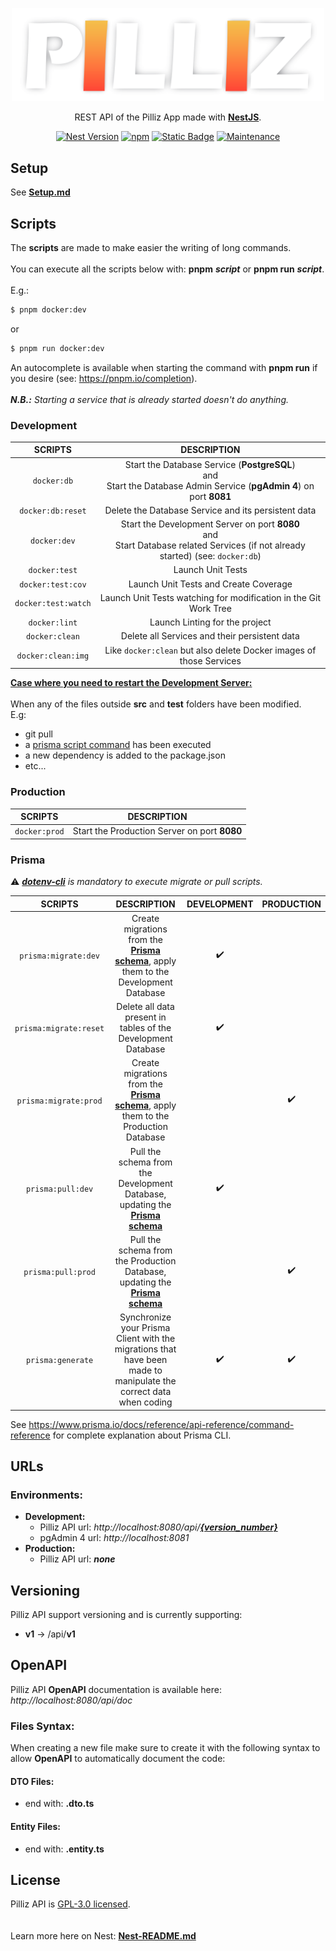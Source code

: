 <p align="center">
  <img alt="Pilliz logo" src="docs/assets/Pilliz-logo.png" width="500"/>
</p>

<p align="center">REST API of the Pilliz App made with <a href="http://nestjs.com" target="_blank"><b>NestJS</b></a>.</p>
<p align="center">
  <a href="https://www.npmjs.com/~nestjscore" target="_blank"><img alt="Nest Version" src="https://img.shields.io/npm/v/%40nestjs%2Fcore?label=nest"></a>
  <a href="https://pnpm.io/" target="_blank"><img alt="npm" src="https://img.shields.io/npm/v/pnpm?label=pnpm"></a>
  <a href="https://github.com/PillizPro/Pilliz-BackEnd/blob/main/LICENSE" target="_blank"><img alt="Static Badge" src="https://img.shields.io/badge/license-GPL--3.0%20license-green"></a>
  <a href="https://github.com/PillizPro/Pilliz-BackEnd" target="_blank"><img alt="Maintenance" src="https://img.shields.io/maintenance/yes/2023"></a>
</p>

## Setup

See **[Setup.md](docs/Setup.md)**

## Scripts

The **scripts** are made to make easier the writing of long commands.
<br/>
<br/>
You can execute all the scripts below with: **pnpm** **_script_** or **pnpm run** **_script_**.
<br/>
<br/>
E.g.:
<br/>

```bash
$ pnpm docker:dev
```

or
<br/>

```bash
$ pnpm run docker:dev
```

An autocomplete is available when starting the command with **pnpm run** if you desire (see: https://pnpm.io/completion).
<br/>
<br/>
**_N.B.:_** _Starting a service that is already started doesn't do anything._

### Development

|       SCRIPTS       |                                                                DESCRIPTION                                                                |
| :-----------------: | :---------------------------------------------------------------------------------------------------------------------------------------: |
|     `docker:db`     |       Start the Database Service (**PostgreSQL**) <br/> and <br/> Start the Database Admin Service (**pgAdmin 4**) on port **8081**       |
|  `docker:db:reset`  |                                            Delete the Database Service and its persistent data                                            |
|    `docker:dev`     | Start the Development Server on port **8080** <br/> and <br/> Start Database related Services (if not already started) (see: `docker:db`) |
|    `docker:test`    |                                                             Launch Unit Tests                                                             |
|  `docker:test:cov`  |                                                   Launch Unit Tests and Create Coverage                                                   |
| `docker:test:watch` |                                     Launch Unit Tests watching for modification in the Git Work Tree                                      |
|    `docker:lint`    |                                                      Launch Linting for the project                                                       |
|   `docker:clean`    |                                               Delete all Services and their persistent data                                               |
| `docker:clean:img`  |                                    Like `docker:clean` but also delete Docker images of those Services                                    |

**<ins>Case where you need to restart the Development Server:</ins>**
<br/>
<br/>
When any of the files outside **src** and **test** folders have been modified.
<br/>
E.g:

- git pull
- a <a href="#prisma">prisma script command</a> has been executed
- a new dependency is added to the package.json
- etc...

### Production

|    SCRIPTS    |                 DESCRIPTION                  |
| :-----------: | :------------------------------------------: |
| `docker:prod` | Start the Production Server on port **8080** |

### Prisma

⚠️ _<a href="#setup">**dotenv-cli**</a> is mandatory to execute migrate or pull scripts._

|        SCRIPTS         |                                                    DESCRIPTION                                                    | DEVELOPMENT | PRODUCTION |
| :--------------------: | :---------------------------------------------------------------------------------------------------------------: | :---------: | :--------: |
|  `prisma:migrate:dev`  |   Create migrations from the **[Prisma schema](prisma/schema.prisma)**, apply them to the Development Database    |     ✔️      |            |
| `prisma:migrate:reset` |                           Delete all data present in tables of the Development Database                           |     ✔️      |            |
| `prisma:migrate:prod`  |    Create migrations from the **[Prisma schema](prisma/schema.prisma)**, apply them to the Production Database    |             |     ✔️     |
|   `prisma:pull:dev`    |       Pull the schema from the Development Database, updating the **[Prisma schema](prisma/schema.prisma)**       |     ✔️      |            |
|   `prisma:pull:prod`   |       Pull the schema from the Production Database, updating the **[Prisma schema](prisma/schema.prisma)**        |             |     ✔️     |
|   `prisma:generate`    | Synchronize your Prisma Client with the migrations that have been made to manipulate the correct data when coding |     ✔️      |     ✔️     |

See https://www.prisma.io/docs/reference/api-reference/command-reference for complete explanation about Prisma CLI.

## URLs

### Environments:

- **Development:**
  - Pilliz API url: _http://localhost:8080/api/<a href="#versioning">**{version_number}**</a>_
  - pgAdmin 4 url: _http://localhost:8081_
- **Production:**
  - Pilliz API url: **_none_**

## Versioning

Pilliz API support versioning and is currently supporting:

- **v1** -> /api/**v1**

## OpenAPI

Pilliz API **OpenAPI** documentation is available here: _http://localhost:8080/api/doc_

### Files Syntax:

When creating a new file make sure to create it with the following syntax to allow **OpenAPI** to automatically document the code:

#### DTO Files:

- end with: **.dto.ts**

#### Entity Files:

- end with: **.entity.ts**

## License

Pilliz API is [GPL-3.0 licensed](LICENSE).
<br/>
<br/>
<br/>
Learn more here on Nest: **[Nest-README.md](docs/Nest-README.md)**
